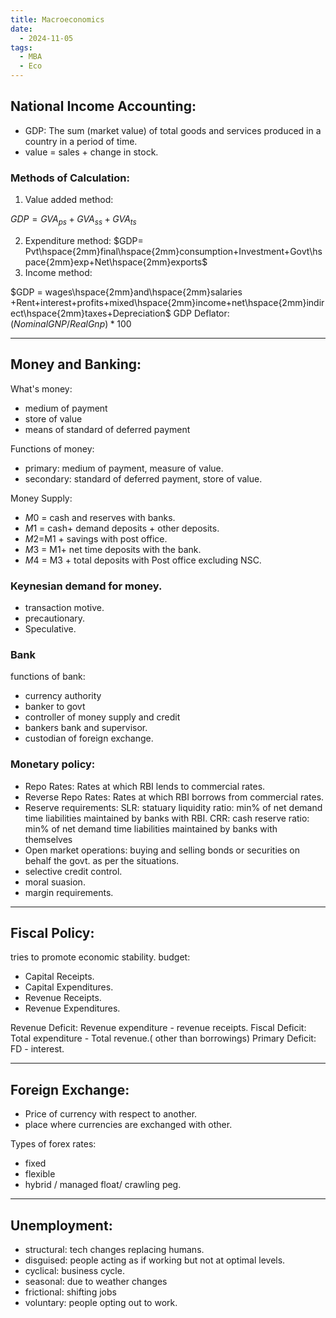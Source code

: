 ```yaml
---
title: Macroeconomics
date:
  - 2024-11-05
tags:
  - MBA
  - Eco
---
```

## National Income Accounting:

- GDP: The sum (market value) of total goods and services produced in a country in a period of time.
- value = sales + change in stock.

### Methods of Calculation:
1. Value added method:

$GDP= GVA_{ps}+GVA_{ss}+GVA_{ts}$

2. Expenditure method:
$GDP= Pvt\hspace{2mm}final\hspace{2mm}consumption+Investment+Govt\hspace{2mm}exp+Net\hspace{2mm}exports$
3. Income method:

$GDP = wages\hspace{2mm}and\hspace{2mm}salaries +Rent+interest+profits+mixed\hspace{2mm}income+net\hspace{2mm}indirect\hspace{2mm}taxes+Depreciation$
GDP Deflator:
$(Nominal GNP/Real Gnp)*100$

---
## Money and Banking:

What's money:
- medium of payment
- store of value
- means of standard of deferred payment

Functions of money:
- primary: medium of payment, measure of value.
- secondary: standard of deferred payment, store of value.


Money Supply:

- $M0$ = cash and reserves with banks.
- $M1$ = cash+ demand deposits + other deposits.
- $M2$=M1 + savings with post office.
- $M3$ = M1+ net time deposits with the bank.
- $M4$ = M3 + total deposits with Post office excluding NSC.

### Keynesian demand for money.
- transaction motive.
- precautionary.
- Speculative.

### Bank
functions of bank:
 - currency authority
 - banker to govt
 - controller of money supply and credit
 - bankers bank and supervisor.
 - custodian of foreign exchange.

### Monetary policy:
- Repo Rates: Rates at which RBI lends to commercial rates.
- Reverse Repo Rates: Rates at which RBI borrows from commercial rates.
- Reserve requirements:
	SLR: statuary liquidity ratio: min% of net demand time liabilities maintained by banks with RBI.
	CRR: cash reserve ratio:  min% of net demand time liabilities maintained by banks with themselves
- Open market operations: buying and selling bonds or securities on behalf the govt. as per the situations.
- selective credit control.
- moral suasion.
- margin requirements.
---
## Fiscal Policy:
tries to promote economic stability.
budget:
- Capital Receipts.
- Capital Expenditures.
- Revenue Receipts.
- Revenue Expenditures.

Revenue Deficit: Revenue expenditure - revenue receipts.
Fiscal Deficit: Total expenditure - Total revenue.( other than borrowings)
Primary Deficit: FD - interest.

---

## Foreign Exchange:
 - Price of currency with respect to another.
 - place where currencies are exchanged with other.


Types of forex rates:
 - fixed
 - flexible
 - hybrid / managed float/ crawling peg.

---
## Unemployment:

- structural: tech changes replacing humans.
- disguised: people acting as if working but not at optimal levels.
- cyclical: business cycle.
- seasonal: due to weather changes
- frictional: shifting jobs
- voluntary: people opting out to work.
